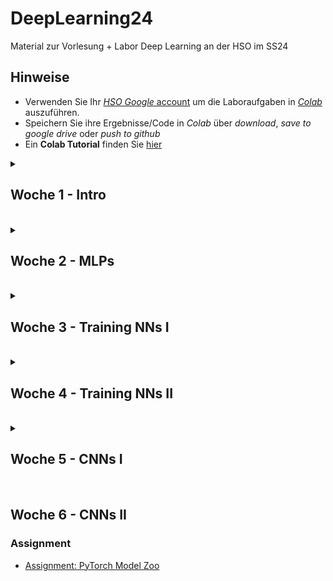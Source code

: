 # DeepLearning24
Material zur Vorlesung + Labor Deep Learning an der HSO im SS24

## Hinweise
* Verwenden Sie Ihr [*HSO Google* account](https://hilfe.cit.hs-offenburg.de/confluence/citpublic/google-workspace-hilfeseiten) um die Laboraufgaben in [*Colab*](https://colab.research.google.com) auszuführen.
* Speichern Sie ihre Ergebnisse/Code in *Colab* über *download*, *save to google drive* oder *push to github*
* Ein **Colab Tutorial** finden Sie [hier](https://colab.research.google.com/)

<details>
<summary> <H2> Woche 1 - Intro </H2><BR></summary>

### Lab
* [CIFAR10 Challenge](https://colab.research.google.com/github/keuperj/DeepLearning24/blob/main/week_1/CIFAR10-ShallowLearning.ipynb)

</details>
<details>
<summary> <H2> Woche 2 - MLPs </H2><BR></summary>

### Lab
* [Assignment: simple Perceptron](https://colab.research.google.com/github/keuperj/DeepLearning24/blob/main/week_2/A_simple_Perceptron_in_NumPy.ipynb) --> [solition](https://colab.research.google.com/github/keuperj/DeepLearning24/blob/main/week_2/A_simple_Perceptron_in_NumPy_solution.ipynb) 
* [Assignment: Multi Class Perceptrons](https://colab.research.google.com/github/keuperj/DeepLearning24/blob/main/week_2/Multi_Class_Perceptrons.ipynb) --> [solution](https://colab.research.google.com/github/keuperj/DeepLearning24/blob/main/week_2/Multi_Class_Perceptrons_solution.ipynb)


</details>
<details>
<summary> <H2> Woche 3 - Training NNs I </H2><BR></summary>

### Vorlesung
* [Training a simple Perceptron](https://colab.research.google.com/github/keuperj/DeepLearning24/blob/main/week_3/Training%20_a_simple_Perceptron_in_NumPy.ipynb)

### Lab
* [Intro PyTorch tensors](https://colab.research.google.com/github/keuperj/DeepLearning24/blob/main/week_3/Lab_01_pytorch_tensors.ipynb) 
* [Perceptron in PyTorch](https://colab.research.google.com/github/keuperj/DeepLearning24/blob/main/week_3/Lab_02_a_perceptron_in_PyTorch.ipynb) 

### Assignment
* [Assignment: XOR](https://colab.research.google.com/github/keuperj/DeepLearning24/blob/main/week_3/Assignment_Basic_MLP_in_Pytorch.ipynb) -> [solution](https://colab.research.google.com/github/keuperj/DeepLearning24/blob/main/week_3/Assignment_Basic_MLP_in_Pytorch_solution.ipynb)
* [Assignment: CIFAR10](https://colab.research.google.com/github/keuperj/DeepLearning24/blob/main/week_3/Assignment_CIFAR10_MLP.ipynb)  -> [solution](https://colab.research.google.com/github/keuperj/DeepLearning24/blob/main/week_3/Assignment_CIFAR10_MLP_solution.ipynb)

</details>
<details>
<summary> <H2> Woche 4 - Training NNs II </H2><BR></summary>

### Lab
* [Interactive Training Playground](https://playground.tensorflow.org/)
* [TensorBoard with PyTorch on Colab tutorial](https://colab.research.google.com/github/keuperj/DeepLearning24/blob/main/week_4/tensorboard_with_pytorch.ipynb)
* (optional) [PyTorch AutoGrad](https://colab.research.google.com/github/keuperj/DeepLearning24/blob/main/week_4/autograd_tutorial.ipynb)

### Assignment 
* [Assignment: Optimizing and Analyzing NN Training](https://colab.research.google.com/github/keuperj/DeepLearning24/blob/main/week_4/Assignment_CIFAR10_MLP_optimization.ipynb) 

</details>
<details>
<summary> <H2> Woche 5 - CNNs I </H2><BR></summary>
  

### Lab
* [PyTorch Data Loader](https://colab.research.google.com/github/keuperj/DeepLearning24/blob/main/week_5/lab_pytorch_data_loader.ipynb)

### Assignment
* [Assignment: CIFAR10 with AlexNet](https://colab.research.google.com/github/keuperj/DeepLearning24/blob/main/week_5/Assignment_1_cifar10_CNN.ipynb) -> [solution](https://colab.research.google.com/github/keuperj/DeepLearning24/blob/main/week_5/Assignment_1_cifar10_CNN_solution.ipynb)

## Woche 6

</details>

## Woche 6 - CNNs II
### Assignment
* [Assignment: PyTorch Model Zoo](https://colab.research.google.com/github/keuperj/DeepLearning24/blob/main/week_6/Assignment_2_PyTorch_Model_Zoo.ipynb) 
